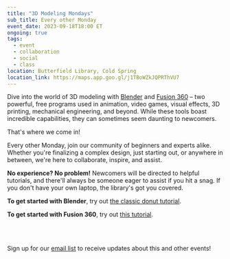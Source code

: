 ```yaml
---
title: "3D Modeling Mondays"
sub_title: Every other Monday
event_date: 2023-09-18T18:00 ET
ongoing: true
tags:
  - event
  - collaboration
  - social
  - class
location: Butterfield Library, Cold Spring
location_link: https://maps.app.goo.gl/j1TBoWZkJQPRThVU7
---
```


Dive into the world of 3D modeling with 
[Blender](https://www.youtube.com/watch?v=BnY2JdBrvaI)
and
[Fusion 360](https://www.youtube.com/watch?v=BnY2JdBrvaI) – two powerful, free programs used in animation, video games, visual effects, 3D printing, mechanical engineering, and beyond. While these tools boast incredible capabilities, they can sometimes seem daunting to newcomers.

That's where we come in!

Every other Monday, join our community of beginners and experts alike. Whether you're finalizing a complex design, just starting out, or anywhere in between, we're here to collaborate, inspire, and assist.

**No experience? No problem!**  Newcomers will be directed to helpful tutorials, and there'll always be someone eager to assist if you hit a snag. If you don't have your own laptop, the library's got you covered.

**To get started with Blender**, try out [the classic donut tutorial](https://www.youtube.com/playlist?list=PLjEaoINr3zgFX8ZsChQVQsuDSjEqdWMAD).

**To get started with Fusion 360**, try out [this tutorial](https://www.youtube.com/watch?v=d3qGQ2utl2A).

<br/><br/>

Sign up for our [email list]({{site.email_list_signup}}) to receive updates about this and other events!